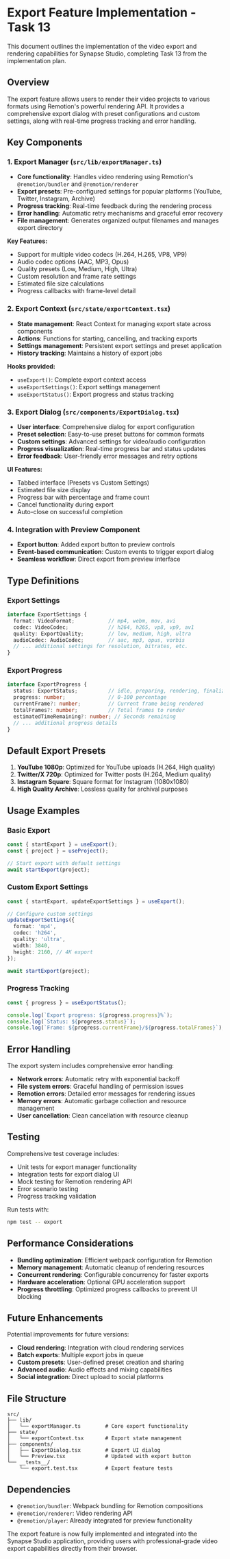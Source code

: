 # Export Feature Implementation - Task 13

This document outlines the implementation of the video export and rendering capabilities for Synapse Studio, completing Task 13 from the implementation plan.

## Overview

The export feature allows users to render their video projects to various formats using Remotion's powerful rendering API. It provides a comprehensive export dialog with preset configurations and custom settings, along with real-time progress tracking and error handling.

## Key Components

### 1. Export Manager (`src/lib/exportManager.ts`)
- **Core functionality**: Handles video rendering using Remotion's `@remotion/bundler` and `@remotion/renderer`
- **Export presets**: Pre-configured settings for popular platforms (YouTube, Twitter, Instagram, Archive)
- **Progress tracking**: Real-time feedback during the rendering process
- **Error handling**: Automatic retry mechanisms and graceful error recovery
- **File management**: Generates organized output filenames and manages export directory

**Key Features:**
- Support for multiple video codecs (H.264, H.265, VP8, VP9)
- Audio codec options (AAC, MP3, Opus)
- Quality presets (Low, Medium, High, Ultra)
- Custom resolution and frame rate settings
- Estimated file size calculations
- Progress callbacks with frame-level detail

### 2. Export Context (`src/state/exportContext.tsx`)
- **State management**: React Context for managing export state across components
- **Actions**: Functions for starting, cancelling, and tracking exports
- **Settings management**: Persistent export settings and preset application
- **History tracking**: Maintains a history of export jobs

**Hooks provided:**
- `useExport()`: Complete export context access
- `useExportSettings()`: Export settings management
- `useExportStatus()`: Export progress and status tracking

### 3. Export Dialog (`src/components/ExportDialog.tsx`)
- **User interface**: Comprehensive dialog for export configuration
- **Preset selection**: Easy-to-use preset buttons for common formats
- **Custom settings**: Advanced settings for video/audio configuration
- **Progress visualization**: Real-time progress bar and status updates
- **Error feedback**: User-friendly error messages and retry options

**UI Features:**
- Tabbed interface (Presets vs Custom Settings)
- Estimated file size display
- Progress bar with percentage and frame count
- Cancel functionality during export
- Auto-close on successful completion

### 4. Integration with Preview Component
- **Export button**: Added export button to preview controls
- **Event-based communication**: Custom events to trigger export dialog
- **Seamless workflow**: Direct export from preview interface

## Type Definitions

### Export Settings
```typescript
interface ExportSettings {
  format: VideoFormat;           // mp4, webm, mov, avi
  codec: VideoCodec;             // h264, h265, vp8, vp9, av1
  quality: ExportQuality;        // low, medium, high, ultra
  audioCodec: AudioCodec;        // aac, mp3, opus, vorbis
  // ... additional settings for resolution, bitrates, etc.
}
```

### Export Progress
```typescript
interface ExportProgress {
  status: ExportStatus;          // idle, preparing, rendering, finalizing, completed, failed, cancelled
  progress: number;              // 0-100 percentage
  currentFrame?: number;         // Current frame being rendered
  totalFrames?: number;          // Total frames to render
  estimatedTimeRemaining?: number; // Seconds remaining
  // ... additional progress details
}
```

## Default Export Presets

1. **YouTube 1080p**: Optimized for YouTube uploads (H.264, High quality)
2. **Twitter/X 720p**: Optimized for Twitter posts (H.264, Medium quality)
3. **Instagram Square**: Square format for Instagram (1080x1080)
4. **High Quality Archive**: Lossless quality for archival purposes

## Usage Examples

### Basic Export
```typescript
const { startExport } = useExport();
const { project } = useProject();

// Start export with default settings
await startExport(project);
```

### Custom Export Settings
```typescript
const { startExport, updateExportSettings } = useExport();

// Configure custom settings
updateExportSettings({
  format: 'mp4',
  codec: 'h264',
  quality: 'ultra',
  width: 3840,
  height: 2160, // 4K export
});

await startExport(project);
```

### Progress Tracking
```typescript
const { progress } = useExportStatus();

console.log(`Export progress: ${progress.progress}%`);
console.log(`Status: ${progress.status}`);
console.log(`Frame: ${progress.currentFrame}/${progress.totalFrames}`);
```

## Error Handling

The export system includes comprehensive error handling:

- **Network errors**: Automatic retry with exponential backoff
- **File system errors**: Graceful handling of permission issues
- **Remotion errors**: Detailed error messages for rendering issues
- **Memory errors**: Automatic garbage collection and resource management
- **User cancellation**: Clean cancellation with resource cleanup

## Testing

Comprehensive test coverage includes:

- Unit tests for export manager functionality
- Integration tests for export dialog UI
- Mock testing for Remotion rendering API
- Error scenario testing
- Progress tracking validation

Run tests with:
```bash
npm test -- export
```

## Performance Considerations

- **Bundling optimization**: Efficient webpack configuration for Remotion
- **Memory management**: Automatic cleanup of rendering resources  
- **Concurrent rendering**: Configurable concurrency for faster exports
- **Hardware acceleration**: Optional GPU acceleration support
- **Progress throttling**: Optimized progress callbacks to prevent UI blocking

## Future Enhancements

Potential improvements for future versions:
- **Cloud rendering**: Integration with cloud rendering services
- **Batch exports**: Multiple export jobs in queue
- **Custom presets**: User-defined preset creation and sharing
- **Advanced audio**: Audio effects and mixing capabilities
- **Social integration**: Direct upload to social platforms

## File Structure

```
src/
├── lib/
│   └── exportManager.ts        # Core export functionality
├── state/
│   └── exportContext.tsx       # Export state management  
├── components/
│   ├── ExportDialog.tsx        # Export UI dialog
│   └── Preview.tsx             # Updated with export button
└── __tests__/
    └── export.test.tsx         # Export feature tests
```

## Dependencies

- `@remotion/bundler`: Webpack bundling for Remotion compositions
- `@remotion/renderer`: Video rendering API
- `@remotion/player`: Already integrated for preview functionality

The export feature is now fully implemented and integrated into the Synapse Studio application, providing users with professional-grade video export capabilities directly from their browser.
